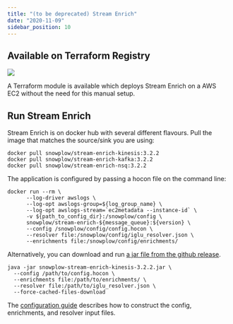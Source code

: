 ```yaml
---
title: "(to be deprecated) Stream Enrich"
date: "2020-11-09"
sidebar_position: 10
---
```


## Available on Terraform Registry[](/docs/pipeline-components-and-applications/stream-collector/setup/index.md#available-on-terraform-registry)

[![](https://img.shields.io/static/v1?label=Terraform&message=Registry&color=7B42BC&logo=terraform)](https://registry.terraform.io/modules/snowplow-devops/iglu-server-ec2/aws/latest)

A Terraform module is available which deploys Stream Enrich on a AWS EC2 without the need for this manual setup.

## Run Stream Enrich[](/docs/pipeline-components-and-applications/stream-collector/setup/index.md#run-the-collector)

Stream Enrich is on docker hub with several different flavours. Pull the image that matches the source/sink you are using:

```
docker pull snowplow/stream-enrich-kinesis:3.2.2
docker pull snowplow/stream-enrich-kafka:3.2.2
docker pull snowplow/stream-enrich-nsq:3.2.2
```

The application is configured by passing a hocon file on the command line:

```
docker run --rm \
      --log-driver awslogs \
      --log-opt awslogs-group=${log_group_name} \
      --log-opt awslogs-stream=`ec2metadata --instance-id` \
      -v ${path_to_config_dir}:/snowplow/config \
      snowplow/stream-enrich-${message_queue}:${version} \
      --config /snowplow/config/config.hocon \
      --resolver file:/snowplow/config/iglu_resolver.json \
      --enrichments file:/snowplow/config/enrichments/
```

Alternatively, you can download and run [a jar file from the github release](https://github.com/snowplow/enrich/releases).

```
java -jar snowplow-stream-enrich-kinesis-3.2.2.jar \
  --config /path/to/config.hocon \
  --enrichments file:/path/to/enrichments/ \
  --resolver file:/path/to/iglu_resolver.json \
  --force-cached-files-download
```

The [configuration guide](/docs/pipeline-components-and-applications/enrichment-components/stream-enrich/configure-stream-enrich/index.md) describes how to construct the config, enrichments, and resolver input files.[](https://github.com/snowplow/snowplow/wiki/_Footer/_edit)

